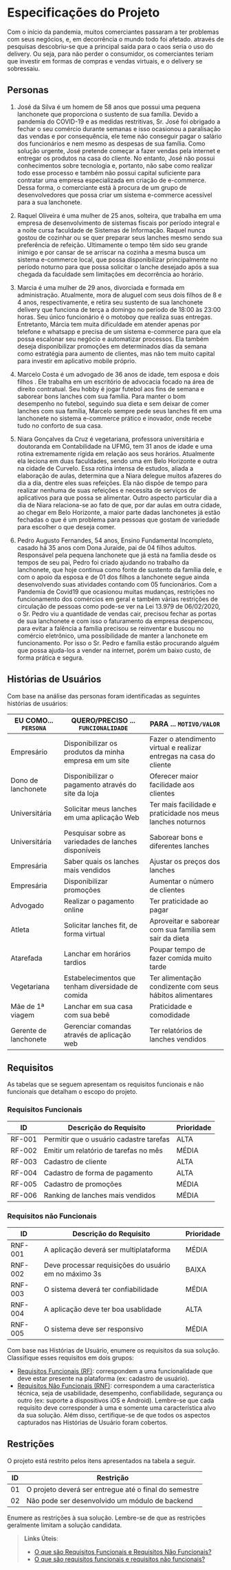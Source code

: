 # Especificações do Projeto

Com o início da pandemia, muitos comerciantes passaram a ter problemas com seus negócios, e, em decorrência o mundo todo foi afetado. através de pesquisas descobriu-se que a principal saída para o caos seria o uso do delivery. Ou seja, para não perder o consumidor, os comerciantes teriam que investir em formas de compras e vendas virtuais, e o delivery se sobressaiu.

## Personas

1. José da Silva é um homem de 58 anos que possui uma pequena lanchonete que proporciona o sustento de sua família. Devido a pandemia do COVID-19 e as medidas restritivas, Sr. José foi obrigado a fechar o seu comércio durante semanas e isso ocasionou a paralisação das vendas e por consequência, ele teme não conseguir pagar o salário dos funcionários e nem mesmo as despesas de sua família. Como solução urgente, José pretende começar a fazer vendas pela internet e entregar os produtos na casa do cliente. No entanto, José não possui conhecimentos sobre tecnologia e, portanto, não sabe como realizar todo esse processo e também não possui capital suficiente para contratar uma empresa especializada em criação de e-commerce. Dessa forma, o comerciante está à procura de um grupo de desenvolvedores que possa criar um sistema e-commerce acessível para a sua lanchonete.

2. Raquel Oliveira é uma mulher de 25 anos, solteira, que trabalha em uma empresa de desenvolvimento de sistemas fiscais por período integral e a noite cursa faculdade de Sistemas de Informação. Raquel nunca gostou de cozinhar ou se quer preparar seus lanches mesmo sendo sua preferência de refeição. Ultimamente o tempo têm sido seu grande inimigo e por cansar de se arriscar na cozinha a mesma busca um sistema e-commerce local, que possa disponibilizar principalmente no período noturno para que possa solicitar o lanche desejado após a sua chegada da faculdade sem limitações em decorrência ao horário.

3. Marcia é uma mulher de 29 anos, divorciada e formada em administração. Atualmente, mora de aluguel com seus dois filhos de 8 e 4 anos, respectivamente, e retira seu sustento de sua lanchonete delivery que funciona de terça a domingo no período de 18:00 às 23:00 horas. Seu único funcionário é o motoboy que realiza suas entregas. Entretanto, Márcia tem muita dificuldade em atender apenas por telefone e whatsapp e precisa de um sistema e-commerce para que ela possa escalonar seu negócio e automatizar processos. Ela também deseja disponibilizar promoções em determinados dias da semana como estratégia para aumento de clientes, mas não tem muito capital para investir em aplicativo mobile próprio.

4. Marcelo Costa é um advogado de 36 anos de idade, tem esposa e dois filhos . Ele trabalha em um escritório de advocacia focado na área de direito contratual. Seu hobby é jogar futebol aos fins de semana e saborear bons lanches com sua família. Para manter o bom desempenho no futebol, seguindo sua dieta e sem deixar de comer lanches com sua família, Marcelo sempre pede seus lanches fit em uma lanchonete no sistema e-commerce prático e inovador, onde recebe tudo no conforto de sua casa.

5. Niara Gonçalves da Cruz é vegetariana, professora universitária e doutoranda em Contabilidade na UFMG, tem 31 anos de idade e uma rotina extremamente rígida em relação aos seus horários. Atualmente ela leciona em duas faculdades, sendo uma em Belo Horizonte e outra na cidade de Curvelo. Essa rotina intensa de estudos, aliada a elaboração de aulas, determina que a Niara delegue muitos afazeres do dia a dia, dentre eles suas refeições. Ela não dispõe de tempo para realizar nenhuma de suas refeições e necessita de serviços de aplicativos para que possa se alimentar. Outro aspecto particular dia a dia de Niara relaciona-se ao fato de que, por dar aulas em outra cidade, ao chegar em Belo Horizonte, a maior parte dadas lanchonetes já estão fechadas o que é um problema para pessoas que gostam de variedade para escolher o que deseja comer.

6. Pedro Augusto Fernandes, 54 anos, Ensino Fundamental Incompleto, casado há 35 anos com Dona Juraide, pai de 04 filhos adultos. Responsável pela pequena lanchonete que já está na família desde os tempos de seu pai, Pedro foi criado ajudando no trabalho da lanchonete, que hoje continua como fonte de sustento da família dele, e com o apoio da esposa e de 01 dos filhos a lanchonete segue ainda desenvolvendo suas atividades contando com 05 funcionários. Com a Pandemia de Covid19 que ocasionou muitas mudanças, restrições no funcionamento dos comércios em geral e também várias restrições de circulação de pessoas como pode-se ver na Lei 13.979 de 06/02/2020, o Sr. Pedro viu a quantidade de vendas cair, precisou fechar as portas de sua lanchonete e com isso o faturamento da empresa despencou, para evitar a falência a família precisou se reinventar e buscou no comércio eletrônico, uma possibilidade de manter a lanchonete em funcionamento. Por isso o Sr. Pedro e família estão procurando alguém que possa ajuda-los a vender na internet, porém um baixo custo, de forma prática e segura.

## Histórias de Usuários

Com base na análise das personas foram identificadas as seguintes histórias de usuários:

| EU COMO... `PERSONA` | QUERO/PRECISO ... `FUNCIONALIDADE`                     | PARA ... `MOTIVO/VALOR`                                            |
| -------------------- | ------------------------------------------------------ | ------------------------------------------------------------------ |
| Empresário           | Disponibilizar os produtos da minha empresa em um site | Fazer o atendimento virtual e realizar entregas na casa do cliente |
| Dono de lanchonete   | Disponibilizar o pagamento através do site da loja     | Oferecer maior facilidade aos clientes                             |
| Universitária        | Solicitar meus lanches em uma aplicação Web            | Ter mais facilidade e praticidade nos meus lanches noturnos        |
| Universitária        | Pesquisar sobre as variedades de lanches disponíveis   | Saborear bons e diferentes lanches                                 |
| Empresária           | Saber quais os lanches mais vendidos                   | Ajustar os preços dos lanches                                      |
| Empresária           | Disponibilizar promoções                               | Aumentar o número de clientes                                      |
| Advogado             | Realizar o pagamento online                            | Ter praticidade ao pagar                                           |
| Atleta               | Solicitar lanches fit, de forma virtual                | Aproveitar e saborear com sua família sem sair da dieta            |
| Atarefada            | Lanchar em horários tardios                            | Poupar tempo de fazer comida muito tarde                           |
| Vegetariana          | Estabelecimentos que tenham diversidade de comida      | Ter alimentação condizente com seus hábitos alimentares            |
| Mãe de 1ª viagem     | Lanchar em sua casa com sua bebê                       | Praticidade e comodidade                                           |
| Gerente de lanchonete| Gerenciar comandas através de aplicação web            | Ter relatórios de lanches vendidos                                 |

## Requisitos

As tabelas que se seguem apresentam os requisitos funcionais e não funcionais que detalham o escopo do projeto.

### Requisitos Funcionais

| ID     | Descrição do Requisito                  | Prioridade |
| ------ | --------------------------------------- | ---------- |
| RF-001 | Permitir que o usuário cadastre tarefas | ALTA       |
| RF-002 | Emitir um relatório de tarefas no mês   | MÉDIA      |
| RF-003 | Cadastro de cliente                     | ALTA       |
| RF-004 | Cadastro de forma de pagamento          | ALTA       |
| RF-005 | Cadastro de promoções                   | MÉDIA      |
| RF-006 | Ranking de lanches mais vendidos        | MÉDIA      |

### Requisitos não Funcionais

| ID      | Descrição do Requisito                                            | Prioridade |
| ------- | ----------------------------------------------------------------- | ---------- |
| RNF-001 | A aplicação deverá ser multiplataforma                            | MÉDIA      |
| RNF-002 | Deve processar requisições do usuário em no máximo 3s             | BAIXA      |
| RNF-003 | O sistema deverá ter confiabilidade                               | MÉDIA      |
| RNF-004 | A aplicação deve ter boa usablidade                               | ALTA       |
| RNF-005 | O sistema deve ser responsivo                                     | MÉDIA      |

Com base nas Histórias de Usuário, enumere os requisitos da sua solução. Classifique esses requisitos em dois grupos:

- [Requisitos Funcionais
  (RF)](https://pt.wikipedia.org/wiki/Requisito_funcional):
  correspondem a uma funcionalidade que deve estar presente na
  plataforma (ex: cadastro de usuário).
- [Requisitos Não Funcionais
  (RNF)](https://pt.wikipedia.org/wiki/Requisito_n%C3%A3o_funcional):
  correspondem a uma característica técnica, seja de usabilidade,
  desempenho, confiabilidade, segurança ou outro (ex: suporte a
  dispositivos iOS e Android).
  Lembre-se que cada requisito deve corresponder à uma e somente uma
  característica alvo da sua solução. Além disso, certifique-se de que
  todos os aspectos capturados nas Histórias de Usuário foram cobertos.

## Restrições

O projeto está restrito pelos itens apresentados na tabela a seguir.

| ID  | Restrição                                             |
| --- | ----------------------------------------------------- |
| 01  | O projeto deverá ser entregue até o final do semestre |
| 02  | Não pode ser desenvolvido um módulo de backend        |

Enumere as restrições à sua solução. Lembre-se de que as restrições geralmente limitam a solução candidata.

> **Links Úteis**:
>
> - [O que são Requisitos Funcionais e Requisitos Não Funcionais?](https://codificar.com.br/requisitos-funcionais-nao-funcionais/)
> - [O que são requisitos funcionais e requisitos não funcionais?](https://analisederequisitos.com.br/requisitos-funcionais-e-requisitos-nao-funcionais-o-que-sao/)
